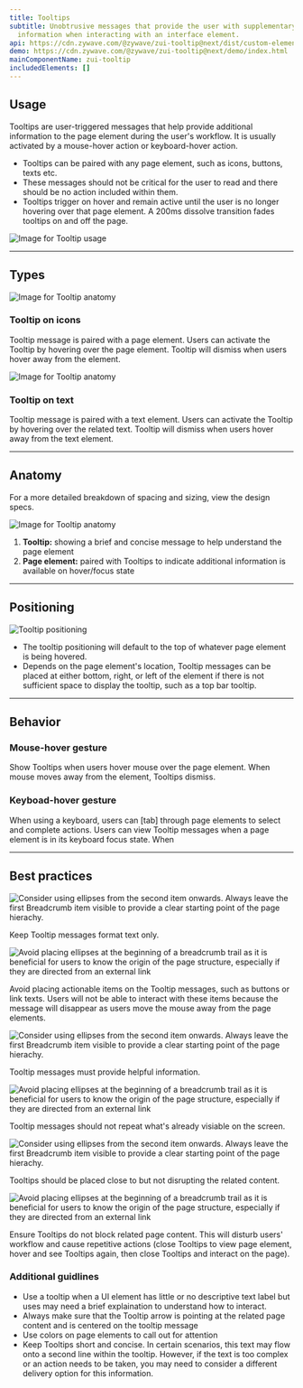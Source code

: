 ```yaml
---
title: Tooltips
subtitle: Unobtrusive messages that provide the user with supplementary
  information when interacting with an interface element.
api: https://cdn.zywave.com/@zywave/zui-tooltip@next/dist/custom-elements.json
demo: https://cdn.zywave.com/@zywave/zui-tooltip@next/demo/index.html
mainComponentName: zui-tooltip
includedElements: []
---
```

## Usage

Tooltips are user-triggered messages that help provide additional information to the page element during the user's workflow. It is usually activated by a mouse-hover action or keyboard-hover action. 

* Tooltips can be paired with any page element, such as icons, buttons, texts etc.
* These messages should not be critical for the user to read and there should be no action included within them.
* Tooltips trigger on hover and remain active until the user is no longer hovering over that page element. A 200ms dissolve transition fades tooltips on and off the page.

![Image for Tooltip usage](/images/usage.png)

- - -

## Types

![Image for Tooltip anatomy](/images/tooltip-info.png)

### Tooltip on icons

Tooltip message is paired with a page element. Users can activate the Tooltip by hovering over the page element. Tooltip will dismiss when users hover away from the element.

![Image for Tooltip anatomy](/images/tooltip-text.png)

### Tooltip on text

Tooltip message is paired with a text element. Users can activate the Tooltip by hovering over the related text. Tooltip will dismiss when users hover away from the text element.

- - -

## Anatomy

For a more detailed breakdown of spacing and sizing, view the design specs.

![Image for Tooltip anatomy](/images/anatomy.png)

1. **Tooltip:** showing a brief and concise message to help understand the page element
2. **Page element:** paired with Tooltips to indicate additional information is available on hover/focus state

- - -

## Positioning

![Tooltip positioning](/images/components/tooltips/tooltips-positioning.svg)

* The tooltip positioning will default to the top of whatever page element is being hovered.
* Depends on the page element's location, Tooltip messages can be placed at either bottom, right, or left of the element if there is not sufficient space to display the tooltip, such as a top bar tooltip.

- - -

## Behavior

### Mouse-hover gesture

Show Tooltips when users hover mouse over the page element. When mouse moves away from the element, Tooltips dismiss. 

### Keyboad-hover gesture

When using a keyboard, users can \[tab] through page elements to select and complete actions. Users can view Tooltip messages when a page element is in its keyboard focus state. When 

- - -

## Best practices

<docs-grid columns="2">

<div>

![Consider using ellipses from the second item onwards. Always leave the first Breadcrumb item visible to provide a clear starting point of the page hierachy.](/images/2-1.png)

<docs-do>
Keep Tooltip messages format text only.
</docs-do>

</div>

<div>

![Avoid placing ellipses at the beginning of a breadcrumb trail as it is beneficial for users to know the origin of the page structure, especially if they are directed from an external link](/images/2-2.png)

<docs-do-not>
Avoid placing actionable items on the Tooltip messages, such as buttons or link texts. Users will not be able to interact with these items because the message will disappear as users move the mouse away from the page elements.
</docs-do-not>

</div>

</docs-grid>

<docs-spacer>

</docs-spacer>

<docs-grid columns="2">

<div>

![Consider using ellipses from the second item onwards. Always leave the first Breadcrumb item visible to provide a clear starting point of the page hierachy.](/images/2-1.png)

<docs-do>
Tooltip messages must provide helpful information.
</docs-do>

</div>

<div>

![Avoid placing ellipses at the beginning of a breadcrumb trail as it is beneficial for users to know the origin of the page structure, especially if they are directed from an external link](/images/2-2.png)

<docs-do-not>
Tooltip messages should not repeat what's already visiable on the screen.
</docs-do-not>

</div>

</docs-grid>

<docs-spacer>

</docs-spacer>

<docs-grid columns="2">

<div>

![Consider using ellipses from the second item onwards. Always leave the first Breadcrumb item visible to provide a clear starting point of the page hierachy.](/images/2-1.png)

<docs-do>
Tooltips should be placed close to but not disrupting the related content. 
</docs-do>

</div>

<div>

![Avoid placing ellipses at the beginning of a breadcrumb trail as it is beneficial for users to know the origin of the page structure, especially if they are directed from an external link](/images/2-2.png)

<docs-do-not>
Ensure Tooltips do not block related page content. This will disturb users' workflow and cause repetitive actions (close Tooltips to view page element, hover and see Tooltips again, then close Tooltips and interact on the page).
</docs-do-not>

</div>

</docs-grid>

<docs-spacer>

</docs-spacer>

### Additional guidlines

* Use a tooltip when a UI element has little or no descriptive text label but uses may need a brief explaination to understand how to interact.
* Always make sure that the Tooltip arrow is pointing at the related page content and is centered on the tooltip message
* Use colors on page elements to call out for attention
* Keep Tooltips short and concise. In certain scenarios, this text may flow onto a second line within the tooltip. However, if the text is too complex or an action needs to be taken, you may need to consider a different delivery option for this information.